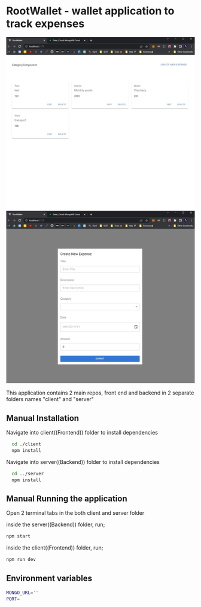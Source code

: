 # RootWallet - wallet application to track expenses
![My Image](main.jpg)
![My Image](form.jpg)

This application contains 2 main repos, front end and backend in 2 separate folders names "client" and "server"

## Manual Installation

Navigate into client((Frontend)) folder to install dependencies

```bash
  cd ./client
  npm install
```

Navigate into server((Backend)) folder to install dependencies

```bash
  cd ../server
  npm install
```

## Manual Running the application

Open 2 terminal tabs in the both client and server folder

inside the server((Backend)) folder, run;

```bash
npm start
```

inside the client((Frontend)) folder, run;

```bash
npm run dev
```

## Environment variables

```bash
MONGO_URL=''
PORT=
```
